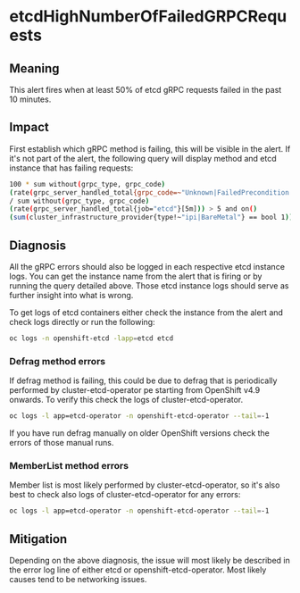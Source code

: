 # etcdHighNumberOfFailedGRPCRequests

## Meaning

This alert fires when at least 50% of etcd gRPC requests failed in the past 10
minutes.

## Impact

First establish which gRPC method is failing, this will be visible in the alert.
If it's not part of the alert, the following query will display method and etcd
instance that has failing requests:

```sh
100 * sum without(grpc_type, grpc_code)
(rate(grpc_server_handled_total{grpc_code=~"Unknown|FailedPrecondition|ResourceExhausted|Internal|Unavailable|DataLoss|DeadlineExceeded",job="etcd"}[5m]))
/ sum without(grpc_type, grpc_code)
(rate(grpc_server_handled_total{job="etcd"}[5m])) > 5 and on()
(sum(cluster_infrastructure_provider{type!~"ipi|BareMetal"} == bool 1))
```

## Diagnosis

All the gRPC errors should also be logged in each respective etcd instance logs.
You can get the instance name from the alert that is firing or by running the
query detailed above. Those etcd instance logs should serve as further insight
into what is wrong.

To get logs of etcd containers either check the instance from the alert and
check logs directly or run the following:

```sh
oc logs -n openshift-etcd -lapp=etcd etcd
```

### Defrag method errors

If defrag method is failing, this could be due to defrag that is periodically
performed by cluster-etcd-operator pe starting from OpenShift v4.9 onwards. To
verify this check the logs of cluster-etcd-operator.

```sh
oc logs -l app=etcd-operator -n openshift-etcd-operator --tail=-1
```

If you have run defrag manually on older OpenShift versions check the errors of
those manual runs.

### MemberList method errors

Member list is most likely performed by cluster-etcd-operator, so it's also best
to check also logs of cluster-etcd-operator for any errors:

```sh
oc logs -l app=etcd-operator -n openshift-etcd-operator --tail=-1
```

## Mitigation

Depending on the above diagnosis, the issue will most likely be described in the
error log line of either etcd or openshift-etcd-operator. Most likely causes
tend to be networking issues.
